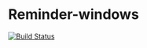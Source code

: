 # Reminder-windows
[![Build Status](https://travis-ci.org/AltairCA/Reminder-windows.svg?branch=master)](https://travis-ci.org/AltairCA/Reminder-windows)
